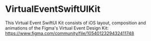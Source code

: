 # VirtualEventSwiftUIKit
This Virtual Event SwiftUI Kit consists of iOS layout, composition and animations of the Figma's Virtual Event Design Kit: https://www.figma.com/community/file/1054012329432411748
